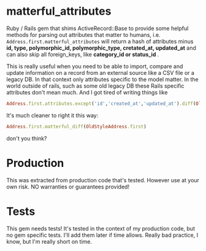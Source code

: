 matterful_attributes
====================

Ruby / Rails gem that shims ActiveRecord::Base to provide some helpful methods for parsing out attributes that matter to humans, i.e.
``` Address.first.matterful_attributes ```
will return a hash of attributes minus
<b> id, type, polymorphic_id, polymorphic_type, cretated_at, updated_at</b> and can also skip all foreign_keys, like <b>category_id or status_id </b>.

This is really useful when you need to be able to import, compare and update information on a record from an external source like a CSV file or a legacy DB. In that context only attributes specific to the model matter. In the world outside of rails, such as some old legacy DB these Rails specific attributes don't mean much. And I got tired of writing things like
```ruby
Address.first.attributes.except('id','created_at','updated_at').diff(OldStyleAddress.first.attributes)
```
It's much cleaner to right it this way:
```ruby
Address.first.matterful_diff(OldStyleAddress.first)
```
don't  you think?


Production
==========
This was extracted from production code that's tested. However use at your own risk. NO warranties or guarantees provided!


Tests
=====
This gem needs tests! It's tested in the context of my production code, but no gem specific tests. I'll add them later if time allows. Really bad practice, I know, but I'm really short on time.